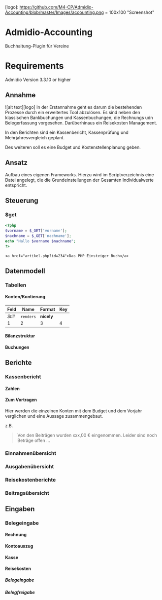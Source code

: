 [logo]: https://github.com/M4-CP/Admidio-Accounting/blob/master/Images/accounting.png = 100x100 "Screenshot"

# Admidio-Accounting
Buchhaltung-Plugin für Vereine
# Requirements
Admidio Version 3.3.10 or higher

## Annahme
![alt text][logo] In der Erstannahme geht es darum die bestehenden Prozesse durch ein erweitertes Tool abzulösen. Es sind neben den klassischen Bankbuchungen und Kassenbuchungen, die Rechnungs udn Belegerfassung vorgesehen. Darüberhinaus ein Reisekosten Management.

In den Berichten sind ein Kassenbericht, Kassenprüfung und Mehrjahresvergleich geplant.

Des weiteren soll es eine Budget und Kostenstellenplanung geben.

## Ansatz
Aufbau eines eigenen Frameworks. Hierzu wird im Scriptverzeichnis eine Datei angelegt, die die Grundeinstellungen der Gesamten Individualwerte entspricht.

## Steuerung

### $get

``` PHP
<?php
$vorname = $_GET['vorname'];
$nachname = $_GET['nachname'];
echo "Hallo $vorname $nachname";
?>
```

```
<a href="artikel.php?id=234">Das PHP Einsteiger Buch</a>
```
## Datenmodell

### Tabellen

#### Konten/Kontierung
Feld | Name | Format | Key
--- | --- | --- | ---
*Still* | `renders` | **nicely** | 
1 | 2 | 3 | 4

#### Bilanzstruktur

#### Buchungen

## Berichte

### Kassenbericht
#### Zahlen
#### Zum Vortragen
Hier werden die einzelnen Konten mit dem Budget und dem Vorjahr verglichen und eine Aussage zusammengebaut.

z.B.


> Von den Beiträgen wurden xxx,00 € eingenommen. Leider sind noch Beträge offen ...


### Einnahmenübersicht

### Ausgabenübersicht

### Reisekostenberichte

### Beitragsübersicht

## Eingaben

### Belegeingabe

#### Rechnung

#### Kontoauszug

#### Kasse

#### Reisekosten

##### Belegeingabe

##### Belegfreigabe


